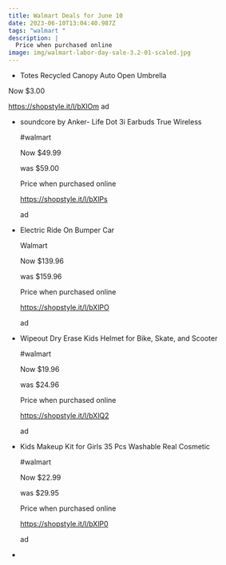 ```yaml
---
title: Walmart Deals for June 10
date: 2023-06-10T13:04:40.987Z
tags: "walmart "
description: |
  Price when purchased online
image: img/walmart-labor-day-sale-3.2-01-scaled.jpg
---
```

<!--StartFragment-->

* Totes Recycled Canopy Auto Open Umbrella

Now $3.00

https://shopstyle.it/l/bXlOm ad 

* <!--StartFragment-->

  soundcore by Anker- Life Dot 3i Earbuds True Wireless

  \#walmart

  Now $49.99

  was $59.00

  Price when purchased online

  https://shopstyle.it/l/bXlPs

  ad
* <!--StartFragment-->

  Electric Ride On Bumper Car

  Walmart

  Now $139.96

  was $159.96

  Price when purchased online

  https://shopstyle.it/l/bXlPO

  ad
* <!--StartFragment-->

  Wipeout Dry Erase Kids Helmet for Bike, Skate, and Scooter

  \#walmart

  Now $19.96

  was $24.96

  Price when purchased online

  https://shopstyle.it/l/bXlQ2

  ad
* <!--StartFragment-->

  Kids Makeup Kit for Girls 35 Pcs Washable Real Cosmetic

  \#walmart

  Now $22.99

  was $29.95

  Price when purchased online

  https://shopstyle.it/l/bXlP0

  ad
*